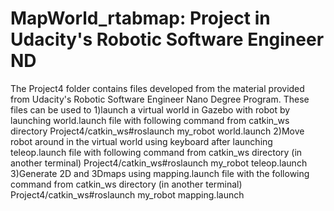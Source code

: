 # MapWorld_rtabmap: Project in Udacity's Robotic Software Engineer ND
The Project4 folder contains files developed from the material provided from Udacity's Robotic Software Engineer Nano Degree Program.
These files can be used to 
1)launch a virtual world in Gazebo with robot by launching world.launch file with following command from catkin_ws directory
Project4/catkin_ws#roslaunch my_robot world.launch
2)Move robot around in the virtual world using keyboard after launching teleop.launch  file with following command from catkin_ws directory (in another terminal)
Project4/catkin_ws#roslaunch my_robot teleop.launch
3)Generate 2D and 3Dmaps using mapping.launch file with the following command from catkin_ws directory (in another terminal)
Project4/catkin_ws#roslaunch my_robot mapping.launch
